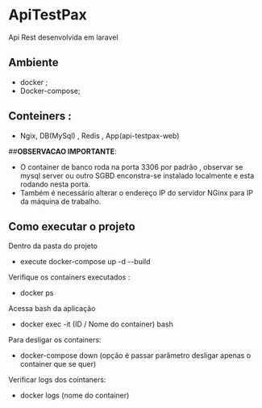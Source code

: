 # ApiTestPax

Api Rest desenvolvida em laravel

## Ambiente

- docker ;
- Docker-compose;


## Conteiners :

- Ngix, DB(MySql) , Redis , App(api-testpax-web)

##**OBSERVACAO IMPORTANTE**:

- O container de banco roda na porta 3306 por padrão , observar se mysql server ou outro SGBD enconstra-se instalado localmente e esta rodando nesta porta.
- Também é necessário alterar o endereço IP do servidor NGinx para IP da máquina de trabalho.


## Como executar o projeto 

Dentro da pasta do projeto

- execute docker-compose up -d --build 

Verifique os containers executados :

- docker ps

Acessa bash da aplicação

- docker exec -it (ID / Nome do container) bash

Para desligar os containers:

- docker-compose down (opção é passar parâmetro desligar apenas o container que se quer)

Verificar logs dos cointaners:

- docker logs (nome do container)

